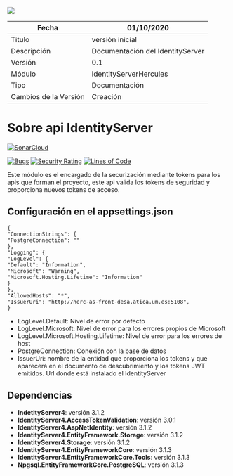 ![](../Docs/media/CabeceraDocumentosMD.png)

| Fecha         | 01/10/2020                                                   |
| ------------- | ------------------------------------------------------------ |
|Titulo|versión inicial| 
|Descripción|Documentación del IdentityServer|
|Versión|0.1|
|Módulo|IdentityServerHercules|
|Tipo|Documentación|
|Cambios de la Versión|Creación|


# Sobre api IdentityServer

[![SonarCloud](https://sonarcloud.io/images/project_badges/sonarcloud-white.svg)](https://sonarcloud.io/dashboard?id=IdentityServerHercules)

[![Bugs](https://sonarcloud.io/api/project_badges/measure?project=IdentityServerHercules&metric=bugs)](https://sonarcloud.io/dashboard?id=IdentityServerHercules)
[![Security Rating](https://sonarcloud.io/api/project_badges/measure?project=IdentityServerHercules&metric=security_rating)](https://sonarcloud.io/dashboard?id=IdentityServerHercules)
[![Lines of Code](https://sonarcloud.io/api/project_badges/measure?project=IdentityServerHercules&metric=ncloc)](https://sonarcloud.io/dashboard?id=IdentityServerHercules)

Este módulo es el encargado de la securización mediante tokens para los apis que forman el proyecto, este api valida los tokens de seguridad y proporciona nuevos tokens de acceso.

## Configuración en el appsettings.json
 >
    {
	"ConnectionStrings": {
	"PostgreConnection": ""
	},
	"Logging": {
    "LogLevel": {
    "Default": "Information",
    "Microsoft": "Warning",
    "Microsoft.Hosting.Lifetime": "Information"
    }
    },
    "AllowedHosts": "*",
	"IssuerUri": "http://herc-as-front-desa.atica.um.es:5108",
    }
 - LogLevel.Default: Nivel de error por defecto
 - LogLevel.Microsoft: Nivel de error para los errores propios de Microsoft
 - LogLevel.Microsoft.Hosting.Lifetime: Nivel de error para los errores de host
 - PostgreConnection: Conexión con la base de datos
 - IssuerUri: nombre de la entidad que proporciona los tokens y que aparecerá en el documento de descubrimiento y los tokens JWT emitidos. Url donde está instalado el IdentityServer

## Dependencias

- **IndetityServer4**: versión 3.1.2
- **IdentityServer4.AccessTokenValidation**: versión 3.0.1
- **IdentityServer4.AspNetIdentity**: versión 3.1.2
- **IdentityServer4.EntityFramework.Storage**: versión 3.1.2
- **IdentityServer4.Storage**: versión 3.1.2
- **IdentityServer4.EntityFrameworkCore**: versión 3.1.3
- **IdentityServer4.EntityFrameworkCore.Tools**: versión 3.1.3
- **Npgsql.EntityFrameworkCore.PostgreSQL**: versión 3.1.3
